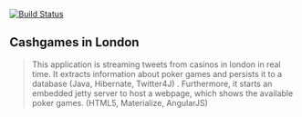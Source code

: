 [![Build Status](https://travis-ci.org/Stefata/cashgames-london.svg?branch=master)](https://travis-ci.org/Stefata/cashgames-london)

## Cashgames in London

>This application is streaming tweets from casinos in london in real time.
>It extracts information about poker games and persists it to a database (Java, Hibernate, Twitter4J) .
>Furthermore, it starts an embedded jetty server to host a webpage, which shows the available poker games. (HTML5, Materialize, AngularJS)
